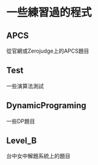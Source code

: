 # 一些練習過的程式

## APCS
   從官網或Zerojudge上的APCS題目
## Test
   一些演算法測試
## DynamicPrograming
   一些DP題目
## Level_B
   台中女中解題系統上的題目
